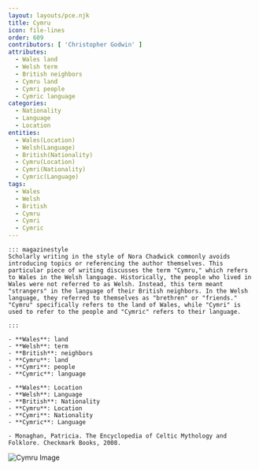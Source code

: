 ```yaml
---
layout: layouts/pce.njk
title: Cymru
icon: file-lines
order: 609
contributors: [ 'Christopher Godwin' ]
attributes:
  - Wales land
  - Welsh term
  - British neighbors
  - Cymru land
  - Cymri people
  - Cymric language
categories:
  - Nationality
  - Language
  - Location
entities:
  - Wales(Location)
  - Welsh(Language)
  - British(Nationality)
  - Cymru(Location)
  - Cymri(Nationality)
  - Cymric(Language)
tags:
  - Wales
  - Welsh
  - British
  - Cymru
  - Cymri
  - Cymric
---
```

``` tab [group1:Info]
::: magazinestyle
Scholarly writing in the style of Nora Chadwick commonly avoids introducing topics or referencing the author themselves. This particular piece of writing discusses the term "Cymru," which refers to Wales in the Welsh language. Historically, the people who lived in Wales were not referred to as Welsh. Instead, this term meant "strangers" in the language of their British neighbors. In the Welsh language, they referred to themselves as "brethren" or "friends." "Cymru" specifically refers to the land of Wales, while "Cymri" is used to refer to the people and "Cymric" refers to their language.

:::
```
``` tab [group1:Attributes]
- **Wales**: land
- **Welsh**: term
- **British**: neighbors
- **Cymru**: land
- **Cymri**: people
- **Cymric**: language
```
``` tab [group1:Entities]
- **Wales**: Location
- **Welsh**: Language
- **British**: Nationality
- **Cymru**: Location
- **Cymri**: Nationality
- **Cymric**: Language
```
``` tab [group1:Sources]
- Monaghan, Patricia. The Encyclopedia of Celtic Mythology and Folklore. Checkmark Books, 2008.
```
![Cymru Image](['https://upload.wikimedia.org/wikipedia/commons/thumb/d/dc/Flag_of_Wales.svg/1200px-Flag_of_Wales.svg.png'])
